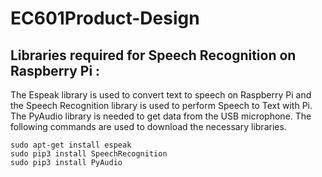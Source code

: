 # EC601Product-Design
## Libraries required for Speech Recognition on Raspberry Pi :
The Espeak library is used to convert text to speech on Raspberry Pi and the
Speech Recognition library is used to perform Speech to Text with Pi. The
PyAudio library is needed to get data from the USB microphone. The following
commands are used to download the necessary libraries.

```
sudo apt-get install espeak
sudo pip3 install SpeechRecognition
sudo pip3 install PyAudio

```
